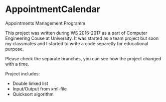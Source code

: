 # AppointmentCalendar
Appointments Management Programm 

This project was written during WS 2016-2017 as a part of Computer Engineering Couse at University. 
It was started as a team project but soon my classmates and I started to write a code separetly for educational purpose.

Please check the separate branches, you can see how the project changed with a time. 

Project includes:
- Double linked list
- Input/Output from xml-file
- Quicksort algorithm 
